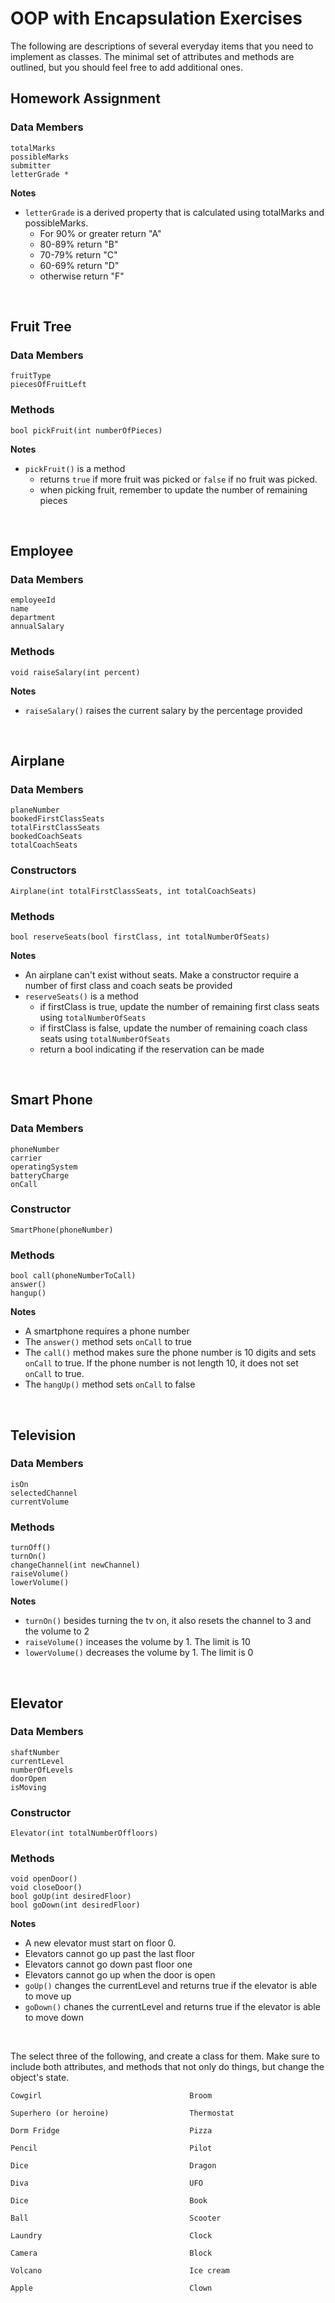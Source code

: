 # OOP with Encapsulation Exercises

The following are descriptions of several everyday items that you need to implement as classes. The minimal set of attributes and methods are outlined, but you should feel free to add additional ones.

## Homework Assignment

### Data Members

    totalMarks
    possibleMarks
    submitter
    letterGrade *


**Notes**
- `letterGrade` is a derived property that is calculated using totalMarks and possibleMarks. 
    - For 90% or greater return "A" 
    - 80-89% return "B" 
    - 70-79% return "C" 
    - 60-69% return "D" 
    - otherwise return "F"

<br/>

## Fruit Tree

### Data Members

    fruitType
    piecesOfFruitLeft
    
### Methods

    bool pickFruit(int numberOfPieces)
    
**Notes**
- `pickFruit()` is a method 
    - returns `true` if more fruit was picked or `false` if no fruit was picked.
    - when picking fruit, remember to update the number of remaining pieces

<br/>

## Employee

### Data Members

    employeeId
    name
    department
    annualSalary
    
### Methods

    void raiseSalary(int percent)

**Notes**
- `raiseSalary()` raises the current salary by the percentage provided
    
<br/>    

## Airplane

### Data Members

    planeNumber
    bookedFirstClassSeats
    totalFirstClassSeats
    bookedCoachSeats
    totalCoachSeats
    
### Constructors
    
    Airplane(int totalFirstClassSeats, int totalCoachSeats)    

### Methods

    bool reserveSeats(bool firstClass, int totalNumberOfSeats)


**Notes**
- An airplane can't exist without seats. Make a constructor require a number of first class and coach seats be provided
- `reserveSeats()` is a method
    - if firstClass is true, update the number of remaining first class seats using `totalNumberOfSeats`
    - if firstClass is false, update the number of remaining coach class seats using `totalNumberOfSeats`
    - return a bool indicating if the reservation can be made

<br/>

## Smart Phone

### Data Members

    phoneNumber
    carrier
    operatingSystem
    batteryCharge
    onCall
    
### Constructor

    SmartPhone(phoneNumber)

### Methods

    bool call(phoneNumberToCall)
    answer()
    hangup()
    
**Notes**
- A smartphone requires a phone number
- The `answer()` method sets `onCall` to true
- The `call()` method makes sure the phone number is 10 digits and sets `onCall` to true. If the phone number is not length 10, it does not set `onCall` to true.
- The `hangUp()` method sets `onCall` to false
    
<br/>    

## Television        
    
### Data Members                                                                                                                                                   
    
    isOn        
    selectedChannel
    currentVolume

### Methods
    
    turnOff()
    turnOn()
    changeChannel(int newChannel)
    raiseVolume()
    lowerVolume()    

**Notes**
- `turnOn()` besides turning the tv on, it also resets the channel to 3 and the volume to 2
- `raiseVolume()` inceases the volume by 1. The limit is 10
- `lowerVolume()` decreases the volume by 1. The limit is 0

<br/>
    
## Elevator

### Data Members

    shaftNumber
    currentLevel
    numberOfLevels
    doorOpen
    isMoving

### Constructor

    Elevator(int totalNumberOffloors)

### Methods
    
    void openDoor()
    void closeDoor()
    bool goUp(int desiredFloor)
    bool goDown(int desiredFloor)        
    
**Notes**
- A new elevator must start on floor 0.
- Elevators cannot go up past the last floor
- Elevators cannot go down past floor one
- Elevators cannot go up when the door is open
- `goUp()` changes the currentLevel and returns true if the elevator is able to move up
- `goDown()` chanes the currentLevel and returns true if the elevator is able to move down

<br/>

    
The select three of the following, and create a class for them.  Make sure to include both attributes, and methods that not only do things, but change the object's state.

    Cowgirl                                 Broom
    
    Superhero (or heroine)                  Thermostat
    
    Dorm Fridge                             Pizza
    
    Pencil                                  Pilot
    
    Dice                                    Dragon
    
    Diva                                    UFO
    
    Dice                                    Book
    
    Ball                                    Scooter
    
    Laundry                                 Clock
    
    Camera                                  Block
    
    Volcano                                 Ice cream
    
    Apple                                   Clown
